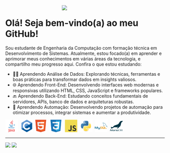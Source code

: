 <img src = "https://github.com/user-attachments/assets/dc23140b-9ece-44d1-a746-b9ecad68bc65" width = "325px" align = "right">

#  Olá! Seja bem-vindo(a) ao meu GitHub! 


Sou estudante de Engenharia da Computação com formação técnica em Desenvolvimento de Sistemas. Atualmente, estou focado(a) em aprender e aprimorar meus conhecimentos em várias áreas da tecnologia, e compartilho meu progresso aqui. Confira o que estou estudando:

- 👩‍💻 Aprendendo Análise de Dados: Explorando técnicas, ferramentas e boas práticas para transformar dados em insights valiosos.
- 🌐 Aprendendo Front-End: Desenvolvendo interfaces web modernas e responsivas utilizando HTML, CSS, JavaScript e frameworks populares.
- 🔙 Aprendendo Back-End: Estudando conceitos fundamentais de servidores, APIs, banco de dados e arquiteturas robustas.
- 🤖 Aprendendo Automação: Desenvolvendo projetos de automação para otimizar processos, integrar sistemas e aumentar a produtividade.

<div>
  <img src="https://github.com/devicons/devicon/blob/master/icons/java/java-original-wordmark.svg" alt="Java" width="40" height="40"/>&nbsp;
  <img src="https://github.com/devicons/devicon/blob/master/icons/c/c-original.svg" alt="C" width="40" height="40"/>
  <img src="https://github.com/devicons/devicon/blob/master/icons/html5/html5-original.svg" alt="HTML5" width="40" height="40"/>&nbsp;
  <img src="https://github.com/devicons/devicon/blob/master/icons/css3/css3-original.svg" alt="CSS3" width="40" height="40"/>&nbsp;
  <img src="https://github.com/devicons/devicon/blob/master/icons/javascript/javascript-original.svg" alt="JavaScript" width="40" height="40"/>&nbsp;
  <img src="https://github.com/devicons/devicon/blob/master/icons/python/python-original.svg" alt="Python" width="40" height="40"/>&nbsp;
  <img src="https://github.com/devicons/devicon/blob/master/icons/mysql/mysql-original-wordmark.svg" alt="MySQL" width="40" height="40"/>&nbsp;
  <img src="https://github.com/devicons/devicon/blob/master/icons/mariadb/mariadb-original-wordmark.svg" alt="MariaDB" width="40" height="40"/>&nbsp;
</div>



---


<div align = "left">
<img height = "200em" src="https://github-readme-stats.vercel.app/api/top-langs/?username=Henry-Gbriel&show_icons=true&theme=bear&count_private=true"/>
<img height = "200em" src="https://github-readme-stats.vercel.app/api?username=Henry-Gbriel&show_icons=true&show_icons=true&theme=bear&count_private=true" />
</div>

